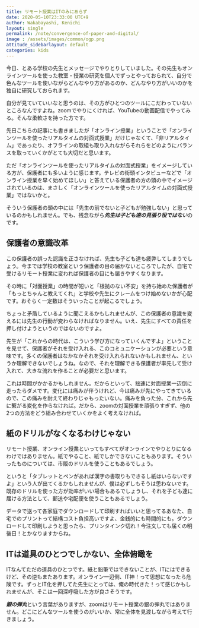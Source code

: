 ```yaml
---
title: リモート授業はITのみにあらず
date: 2020-05-10T23:33:00 UTC+9
author: Wakabayashi, Kenichi
layout: single
permalink: /note/convergence-of-paper-and-digital/
image : /assets/images/common/ogp.png
attitude_sidebarlayout: default
categories: kids
---
```

今日、とある学校の先生とメッセージでやりとりしていました。その先生もオンラインツールを使った教室・授業の研究を個人でずっとやっておられて、自分で色んなツールを使いながらどんなやり方があるのか、どんなやり方がいいのかを独自に研究しておられます。

自分が見ていていいなと思うのは、その方がひとつのツールにこだわっていないところなんですよね。zoomでやりにくければ、YouTubeの動画配信でやってみる。そんな柔軟さを持った方です。

先日こちらの記事にも書きましたが「オンライン授業」ということで「オンラインツールを使ったリアルタイムの対面式授業」だけじゃなくて、「非リアルタイム」であったり、オフラインの取組も取り入れながらそれらをどのようにバランスを取っていくかがとても大切だと思います。

ただ「オンラインツールを使ったリアルタイムの対面式授業」をイメージしている方が、保護者にも多いように感じます。テレビの街頭インタビューなどで「オンライン授業を早く始めてほしい」と答えている保護者の方の頭の中でイメージされているのは、まさしく「オンラインツールを使ったリアルタイムの対面式授業」ではないかと。

そういう保護者の頭の中には「先生の前でないと子どもが勉強しない」と思っているのかもしれません。でも、残念ながら***先生は子ども達の見張り役ではない***のです。

## 保護者の意識改革
この保護者の誤った認識を正さなければ、先生も子ども達も疲弊してしまうでしょう。今までは学校の教室という保護者の目の届かないところでしたが、自宅で受けるリモート授業に変われば保護者の目にも届きやすくなります。

その時に「対面授業」の時間が短いと「根拠のない不安」を持ち始めた保護者が「もっとちゃんと教えてくれ」と学校や先生にクレームをつけ始めないかが心配です。おそらく一定数はそういったことが起こるでしょう。

ちょっと矛盾しているように聞こえるかもしれませんが、この保護者の意識を変えるには先生の行動が変わらなければなりません。いえ、先生にすべての責任を押し付けようというのではないのですよ。

先生が「これからの時代は、こういう学び方になっていくんですよ」ということを見せて、保護者がそれを受け入れる、このコミュニケーションが必要という意味です。多くの保護者はなかなかそれを受け入れられないかもしれません、というか理解できないでしょうね。なので、それを理解できる保護者が率先して受け入れて、大きな流れを作ることが必要だと思います。

これは時間がかかるかもしれません。だからといって、拙速に対面授業一辺倒に走ったらダメです。変化には痛みが伴うけれど、今は痛みが先にやってきているので、この痛みを耐えて終わりじゃもったいない。痛みを負った分、これから先に繋がる変化を作らなければ。だから、zoomの対面授業を頑張りすぎず、他の2つの方法をどう組み合わせていくかをよく考えなければ。

## 紙のドリルがなくなるわけじゃない
リモート授業、オンライン授業といってもすべてがオンラインでやりとりになるわけではありません。紙でやること、紙でしかできないこともあります。そういったものについては、市販のドリルを使うこともあるでしょう。

というと「タブレットとペンがあれば漢字の書取りもできるし紙はいらないですよ」という人が出てくるかもしれませんが、僕は必ずしもそうは思わないです。既存のドリルを使った方が効率がいい場合もあるでしょうし、それを子ども達に届ける方法として、郵送や宅配便を使うこともあるでしょう。

データで送って各家庭でダウンロードして印刷すればいいと思ってるあなた、自宅でのプリントって結構コスト負担高いですよ、金銭的にも時間的にも。ダウンロードして印刷しようと思ったら、プリンタインク切れ！今注文しても届くの明後日！とかなりますからね。

## ITは道具のひとつでしかない、全体俯瞰を
ITなんてただの道具のひとつです。紙と鉛筆ではできないことが、ITにはできるけど、その逆もまたあります。オンライン一辺倒、IT神！って思想になったら危険です。ずっとIT化を押してた先生にとっては、俺の時代きた！って感じかもしれませんが、そこは一回深呼吸した方が良さそうです。

***銀の弾丸***という言葉がありますが、zoomはリモート授業の銀の弾丸ではありません。どこにどんなツールを使うのがいいか、常に全体を見渡しながら考えて行きましょう。